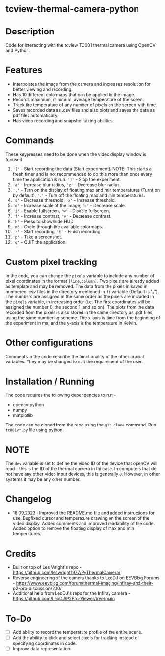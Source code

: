 # tcview-thermal-camera-python

# Description
Code for interacting with the tcview TC001 thermal camera using OpenCV and Python.

# Features
- Interpolates the image from the camera and increases resolution for better viewing and recording.
- Has 10 different colormaps that can be applied to the image.
- Records maximum, minimum, average temperature of the sceen.
- Track the temperature of any number of pixels on the screen with time.
- Saves recorded data as .csv files and also plots and saves the data as pdf files automatically.
- Has video recording and snapshot taking abilities.

# Commands
These keypresses need to be done when the video display window is focused.
1. `'['` - Start recording the data (Start experiment). NOTE: This starts a fresh timer and is not recommended to do this more than once every time the application is run.
`']'` - Stop the experiment.
2. `'a'` - Increase blur radius, `'z'` - Decrease blur radius.
3. `','` - Turn on the display of floating max and min temperatures (Turnt on by default), `'.'` - Turn off the floating max and min temperatures.
4. `'s'` - Decrease threshold, `'x'` - Increase threshold.
5. `'d'` - Increase scale of the image, `'c'` - Decrease scale.
6. `'i'` - Enable fullscreen, `'w'` - Disable fullscreen.
7. `'f'` - Increase contrast, `'v'` - Decrease contrast.
8. `'h'` - Press to show/hide HUD.
9. `'m'` - Cycle through the available colormaps.
10. `'r'` - Start recording, `'t'` - Finish recording.
11. `'p'` - Take a screenshot.
12. `'q'` - QUIT the application.

# Custom pixel tracking
In the code, you can change the `pixels` variable to include any number of pixel coordinates in the format `[line,column]`. Two pixels are already added as template and may be removed.
The data from the pixels in saved in numbered .csv files in the directory mentioned in `fi` variable (Default is './'). The numbers are assigned in the same order as the pixels are included in the `pixels` variable, in increasing order (i.e. The first coordinates will be assigned the number 0, the second 1, and so on).
The plots from the data recorded from the pixels is also stored in the same directory as .pdf files using the same numbering scheme. The x-axis is time from the beginning of the experiment in ms, and the y-axis is the temperature in Kelvin.

# Other configurations
Comments in the code describe the functionality of the other crucial variables. They may be changed to suit the requirement of the user.

# Installation / Running
The code requires the following dependencies to run -
- opencv-python
- numpy
- matplotlib

The code can be cloned from the repo using the `git clone` command. Run `tc001v*.py` file using python.


# NOTE
The `dev` variable is set to define the video ID of the device that openCV will read - this is the ID of the thermal camera in thi case. In computers that do not have any other video input devices, this is generally `0`. However, in other systems it may be any other number.

# Changelog
- 18.09.2023 : Improved the README.md file and added instructions for use. Bugfixed cursor and temperature drawing on the screen of the video display. Added comments and improved readability of the code. Added option to remove the floating display of max and min temperatures.

# Credits
- Built on top of Les Wright's repo - https://github.com/leswright1977/PyThermalCamera/
- Reverse engineering of the camera thanks to LeoDJ on EEVBlog Forums - https://www.eevblog.com/forum/thermal-imaging/infiray-and-their-p2-pro-discussion/200/
- Additional help from LeoDJ's repo for the Infiray camera - https://github.com/LeoDJ/P2Pro-Viewer/tree/main

# To-Do
- [ ] Add ability to record the temperature profile of the entire scene.
- [ ] Add the ability to click and select pixels for tracking instead of specifying coordinates in code.
- [ ] Improve data representation.